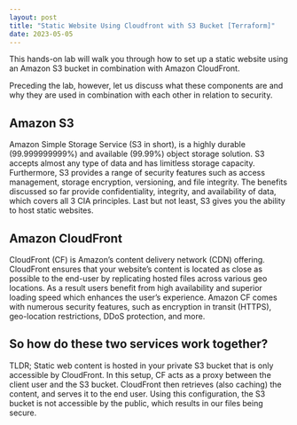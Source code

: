 ```yaml
---
layout: post
title: "Static Website Using Cloudfront with S3 Bucket [Terraform]"
date: 2023-05-05
---
```


This hands-on lab will walk you through how to set up a static website using an Amazon S3 bucket in combination with Amazon CloudFront. 


Preceding the lab, however, let us discuss what these components are and why they are used in combination with each other in relation to security.

Amazon S3
---
Amazon Simple Storage Service (S3 in short), is a highly durable (99.999999999%) and available (99.99%) object storage solution. S3 accepts almost any type of data and has limitless storage capacity. Furthermore, S3 provides a range of security features such as access management, storage encryption, versioning, and file integrity. The benefits discussed so far provide confidentiality, integrity, and availability of data, which covers all 3 CIA principles. Last but not least, S3 gives you the ability to host static websites.

Amazon CloudFront
---
CloudFront (CF) is Amazon’s content delivery network (CDN) offering. CloudFront ensures that your website’s content is located as close as possible to the end-user by replicating hosted files across various geo locations. As a result users benefit from high availability and superior loading speed which enhances the user’s experience. Amazon CF comes with numerous security features, such as encryption in transit (HTTPS), geo-location restrictions, DDoS protection, and more.  

So how do these two services work together?
---
TLDR; Static web content is hosted in your private S3 bucket that is only accessible by CloudFront. In this setup, CF acts as a proxy between the client user and the S3 bucket. CloudFront then retrieves (also caching) the content, and serves it to the end user. Using this configuration, the S3 bucket is not accessible by the public, which results in our files being secure. 

